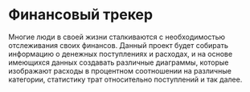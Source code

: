 # Финансовый трекер

Многие люди в своей жизни сталкиваются с необходимостью отслеживания своих финансов. Данный проект будет собирать
информацию о денежных поступлениях и расходах, и на основе имеющихся данных создавать различные диаграммы, которые
изображают расходы в процентном соотношении на различные категории, статистику трат относительно поступлений и так далее.